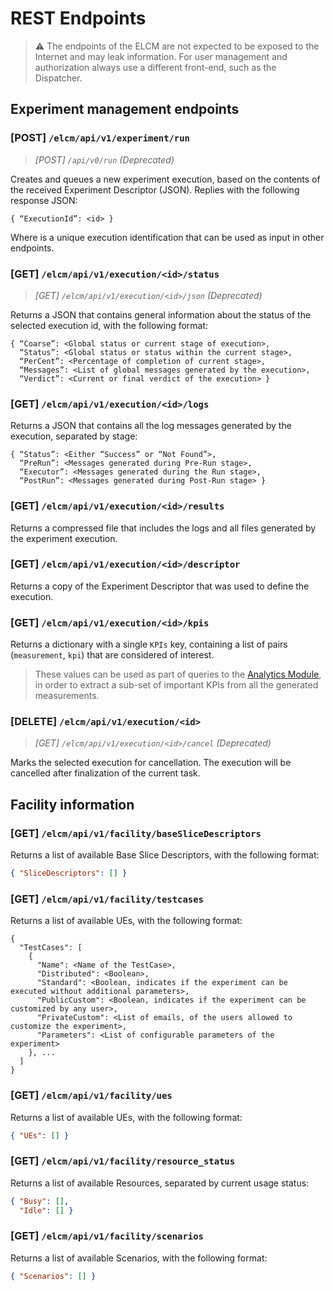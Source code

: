 # REST Endpoints

> ⚠ The endpoints of the ELCM are not expected to be exposed to the Internet and may leak information. For user
> management and authorization always use a different front-end, such as the Dispatcher.

## Experiment management endpoints

### [POST] `/elcm/api/v1/experiment/run`
> *[POST] `/api/v0/run` (Deprecated)*

Creates and queues a new experiment execution, based on the contents of the received Experiment Descriptor (JSON). 
Replies with the following response JSON:
```text
{ “ExecutionId”: <id> }
```
Where <id> is a unique execution identification that can be used as input in other endpoints.

### [GET] `/elcm/api/v1/execution/<id>/status`
> *[GET] `/elcm/api/v1/execution/<id>/json` (Deprecated)*

Returns a JSON that contains general information about the status of the selected execution id, with the following
format:
```text
{ “Coarse”: <Global status or current stage of execution>,
  “Status”: <Global status or status within the current stage>,
  “PerCent”: <Percentage of completion of current stage>,
  “Messages”: <List of global messages generated by the execution>,
  “Verdict”: <Current or final verdict of the execution> }
```

### [GET] `/elcm/api/v1/execution/<id>/logs`

Returns a JSON that contains all the log messages generated by the execution, separated by stage:
```text
{ “Status”: <Either “Success” or “Not Found”>,
  “PreRun”: <Messages generated during Pre-Run stage>,
  “Executor”: <Messages generated during the Run stage>,
  “PostRun”: <Messages generated during Post-Run stage> }
```

### [GET] `/elcm/api/v1/execution/<id>/results`

Returns a compressed file that includes the logs and all files generated by the experiment execution.

### [GET] `/elcm/api/v1/execution/<id>/descriptor`

Returns a copy of the Experiment Descriptor that was used to define the execution.

### [GET] `/elcm/api/v1/execution/<id>/kpis`

Returns a dictionary with a single `KPIs` key, containing a list of pairs (`measurement`, `kpi`) that are considered of
interest.

> These values can be used as part of queries to the [Analytics Module](https://github.com/5genesis/Analytics), in order
> to extract a sub-set of important KPIs from all the generated measurements.

### [DELETE] `/elcm/api/v1/execution/<id>`
> *[GET] `/elcm/api/v1/execution/<id>/cancel` (Deprecated)*

Marks the selected execution for cancellation. The execution will be cancelled after finalization of the current task.

## Facility information

### [GET] `/elcm/api/v1/facility/baseSliceDescriptors`

Returns a list of available Base Slice Descriptors, with the following format:
```json
{ "SliceDescriptors": [] }
```

### [GET] `/elcm/api/v1/facility/testcases`

Returns a list of available UEs, with the following format:
```text
{
  "TestCases": [
    {
      "Name": <Name of the TestCase>,
      "Distributed": <Boolean>,
      "Standard": <Boolean, indicates if the experiment can be executed without additional parameters>,
      "PublicCustom": <Boolean, indicates if the experiment can be customized by any user>,
      "PrivateCustom": <List of emails, of the users allowed to customize the experiment>,
      "Parameters": <List of configurable parameters of the experiment>
    }, ...
  ]
}
```

### [GET] `/elcm/api/v1/facility/ues`

Returns a list of available UEs, with the following format:
```json
{ "UEs": [] }
```

### [GET] `/elcm/api/v1/facility/resource_status`

Returns a list of available Resources, separated by current usage status:
```json
{ "Busy": [],
  "Idle": [] }
```

### [GET] `/elcm/api/v1/facility/scenarios`

Returns a list of available Scenarios, with the following format:
```json
{ "Scenarios": [] }
```

